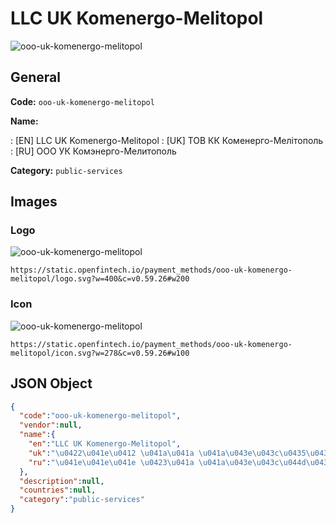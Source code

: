 
# LLC UK Komenergo-Melitopol 
![ooo-uk-komenergo-melitopol](https://static.openfintech.io/payment_methods/ooo-uk-komenergo-melitopol/logo.svg?w=400&c=v0.59.26#w200)  

## General 
**Code:** `ooo-uk-komenergo-melitopol` 
 
**Name:** 
 
:	[EN] LLC UK Komenergo-Melitopol 
:	[UK] ТОВ КК Коменерго-Мелітополь 
:	[RU] ООО УК Комэнерго-Мелитополь 
 
**Category:** `public-services` 
 

## Images 

### Logo 
![ooo-uk-komenergo-melitopol](https://static.openfintech.io/payment_methods/ooo-uk-komenergo-melitopol/logo.svg?w=400&c=v0.59.26#w200)  

```
https://static.openfintech.io/payment_methods/ooo-uk-komenergo-melitopol/logo.svg?w=400&c=v0.59.26#w200
```  

### Icon 
![ooo-uk-komenergo-melitopol](https://static.openfintech.io/payment_methods/ooo-uk-komenergo-melitopol/icon.svg?w=278&c=v0.59.26#w100)  

```
https://static.openfintech.io/payment_methods/ooo-uk-komenergo-melitopol/icon.svg?w=278&c=v0.59.26#w100
```  

## JSON Object 

```json
{
  "code":"ooo-uk-komenergo-melitopol",
  "vendor":null,
  "name":{
    "en":"LLC UK Komenergo-Melitopol",
    "uk":"\u0422\u041e\u0412 \u041a\u041a \u041a\u043e\u043c\u0435\u043d\u0435\u0440\u0433\u043e-\u041c\u0435\u043b\u0456\u0442\u043e\u043f\u043e\u043b\u044c",
    "ru":"\u041e\u041e\u041e \u0423\u041a \u041a\u043e\u043c\u044d\u043d\u0435\u0440\u0433\u043e-\u041c\u0435\u043b\u0438\u0442\u043e\u043f\u043e\u043b\u044c"
  },
  "description":null,
  "countries":null,
  "category":"public-services"
}
```  
